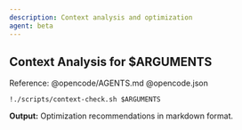 ```yaml
---
description: Context analysis and optimization
agent: beta
---
```


## Context Analysis for $ARGUMENTS

Reference: @opencode/AGENTS.md @opencode.json

`!./scripts/context-check.sh $ARGUMENTS`

**Output:** Optimization recommendations in markdown format.